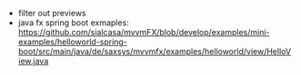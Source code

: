 - filter out previews
- java fx spring boot exmaples: https://github.com/sialcasa/mvvmFX/blob/develop/examples/mini-examples/helloworld-spring-boot/src/main/java/de/saxsys/mvvmfx/examples/helloworld/view/HelloView.java